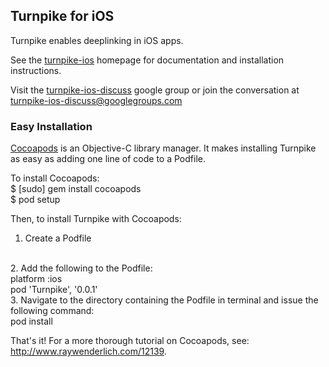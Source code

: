 ## Turnpike for iOS

Turnpike enables deeplinking in iOS apps.

See the [turnpike-ios](http://urxtech.github.io) homepage for documentation and installation instructions.

Visit the [turnpike-ios-discuss](https://groups.google.com/forum/#!forum/turnpike-ios-discuss) google group or join the conversation at [turnpike-ios-discuss@googlegroups.com](mailto:turnpike-ios-discuss@googlegroups.com)



### Easy Installation

[Cocoapods](http://beta.cocoapods.org/) is an Objective-C library manager. It makes installing Turnpike as easy as adding one line of code to a Podfile.

To install Cocoapods: 
<br>
$ [sudo] gem install cocoapods
<br>
$ pod setup

Then, to install Turnpike with Cocoapods:
<br>
1. Create a Podfile
<br>
2. Add the following to the Podfile:
<br>
platform :ios
<br>
pod 'Turnpike', '0.0.1'
<br>
3. Navigate to the directory containing the Podfile in terminal and issue the following command:
<br>
pod install

That's it! For a more thorough tutorial on Cocoapods, see: http://www.raywenderlich.com/12139.

